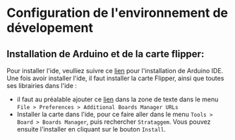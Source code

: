 # Configuration de l'environnement de dévelopement

## Installation de Arduino et de la carte flipper: 
Pour installer l'ide, veulliez suivre ce [lien](https://www.arduino.cc/en/software) pour l'installation de Arduino IDE.<br>
Une fois avoir installer l'ide, il faut installer la carte Flipper, ainsi que toutes ses librairies dans l'ide : 
- il faut au préalable ajouter ce [lien](https://gitlab.com/strataggem1/software/device/arduino/arduino_dev_tools/strataggem_arduino_boards/-/raw/master/package_strataggem_index.json) dans la zone de texte dans le menu `File > Preferences > Additional Boards Manager URLs`
- Installer la carte dans l'ide, pour ce faire aller dans le menu `Tools > Board > Boards Manager`, puis rechercher `Strataggem`. Vous pouvez ensuite l'installer en cliquant sur le bouton `Install`.
    
